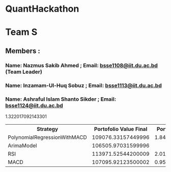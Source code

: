# QuantHackathon

# Team S
## Members : 
### Name: Nazmus Sakib Ahmed  ;  Email: bsse1108@iit.du.ac.bd  (Team Leader)
### Name: Inzamam-Ul-Huq Sobuz ;  Email: bsse1113@iit.du.ac.bd
### Name: Ashraful Islam Shanto Sikder  ;  Email: bsse1124@iit.du.ac.bd


<table>
<tr> <th> Strategy </th> <th> Portofolio Value Final </th> <th> Portofolio Value Final </th> <th> Portofolio Value Final </th></tr>
<tr><td>PolynomialRegressionWithMACD</td><td>109076.33157449996</td><td>1.8457793955451007</td><td>-0.023641441830992878</td></tr>
<tr><td>ArimaModel</td><td>106505.97031599996</td>1.322017092143301<td></td><td>-0.07452542629179758</td></tr>
<tr><td>RSI</td><td>113971.52544200009</td><td>2.014020541550784</td><td>-0.13473275404232546</td></tr>
<tr><td>MACD</td><td>107095.92123500002</td><td>0.9551697328537532</td><td>-0.04760684221980163</td></tr>

</table>
